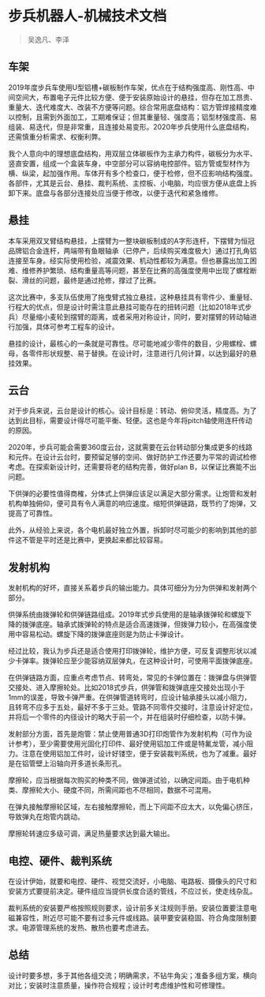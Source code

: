 # 步兵机器人-机械技术文档
> 吴逸凡、李泽

## 车架

2019年度步兵车使用U型铝槽+碳板制作车架，优点在于结构强度高、刚性高、中间空间大，布置电子元件比较方便、便于安装原始设计的悬挂，但存在加工昂贵、重量大、迭代难度大、改装不方便等问题。综合常用底盘结构：铝方管焊接精度难以控制，且需到外面加工，工期难保证；但其重量轻、强度高；铝型材强度高、易组装、易迭代，但是非常重，且连接处易变形。2020年步兵使用什么底盘结构，还需慎重分析需求、权衡利弊。

我个人意向中的理想底盘结构，用双层立体碳板作为主承力构件，碳板分为水平、竖直安置，组成一个盒装车身，中空部分可以容纳电控部件。铝方管或型材作为横、纵梁，起加强作用。车体开有多个检查口，便于检修，但不应影响结构强度。各部件，尤其是云台、悬挂、裁判系统、主控板、小电脑，均应很方便从底盘上拆卸下来。底盘与各部分连接处应当便于修改，以便于迭代和紧急维修。

## 悬挂

本车采用双叉臂结构悬挂，上摆臂为一整块碳板制成的A字形连杆，下摆臂为恒冠品牌铝合金连杆，两端带有鱼眼轴承（已停产，后续购买难度极大）通过打孔角铝连接至车身。经实际使用检验，减震效果、机动性都较为满意。但也暴露出加工困难、维修养护繁琐、结构重量高等问题，甚至在比赛的高强度使用中出现了螺栓断裂、滑丝的问题，最终是通过抢修，撑过了比赛。

这次比赛中，多支队伍使用了拖曳臂式独立悬挂，这种悬挂具有零件少、重量轻、行程大的优点，但是设计时需注意此悬挂可能存在的扭转问题（比如2018年式步兵）尽量缩小麦轮到摆臂的距离，或者采用对称设计，同时，要对摆臂的转动轴进行加强，具体可参考工程车的设计。

悬挂的设计，最核心的一条就是可靠性。尽可能地减少零件的数目，少用螺栓、螺母，各零件形状规整、易于替换。在设计时，注意进行几何计算，以达到最好的悬挂效果。

## 云台

对于步兵来说，云台是设计的核心。设计目标是：转动、俯仰灵活，精度高。为了达到此目标，需要设计得尽可能平衡、轻便。这也是今年将pitch轴使用连杆传动的原因。

2020年，步兵可能会需要360度云台，这就需要在云台转动部分集成更多的线路和元件。在设计云台时，要预留足够的空间、做好防护工作还要为平常的调试检修考虑。在探索新设计时，还需要将老的结构完善，做好plan B，以保证比赛能不出问题。

下供弹的必要性值得商榷，分体式上供弹应该足以满足大部分需求。让炮管和发射机构单独俯仰，便可具有令人满意的响应速度。缩短供弹链路，既节约了炮弹，又提高了可靠性。

此外，从经验上来说，各个电机最好独立外置，拆卸时尽可能少的影响到其他的部件这不管是平时还是比赛中，更换起来都比较容易。

## 发射机构

发射机构的好坏，直接关系着步兵的输出能力。具体可细分为分为供弹和发射两个部分。

供弹系统由拨弹轮和供弹链路组成。2019年式步兵使用的是轴承拨弹轮和螺旋下降的拨弹底座。轴承式拨弹轮的特点是适合高速拨弹，但拨弹力较小，在高强度使用中容易松动。螺旋下降的拨弹底座则是为防止卡弹设计。

经过比较，我认为步兵还是适合使用打印拨弹轮，维护方便，可反复调整形状以减少卡弹率。拨弹轮应至少能容纳双层弹丸，在这种设计时，可使用平面拨弹底座。

在供弹链路方面，应重点考虑节点、转弯处，常见的卡弹位置在：拨弹盘与供弹管交接处、进入摩擦轮处。比如2018式步兵，供弹管和拨弹底座交接处出现小于1mm的误差，导致卡弹严重。在供弹管道转弯时，应设计轴承接头以减小阻力，且转弯不应多于五处，最好不多于三处。管路不同零件交接时，注意设计好定位，并将后一个零件的内径设计的略大于前一个，并在组装时仔细检查，以防卡弹。

发射部分方面，首先是炮管：禁止使用普通3D打印炮管作为发射机构（可作为设计参考），至少需要使用光固化打印件、最好使用铝加工件或是特氟龙管，减小阻力。注意在使用铝加工件时，设计好镂空，便于安装裁判系统，也为了减重。最好是在铝管壁上沿轴向开多道长条形孔。

摩擦轮，应当根据每次购买的种类不同，做弹道试验，以确定间距。由于电机种类、摩擦轮大小、硬度不同，所需间距也不尽相同，数据不可混用。

在弹丸接触摩擦轮区域，左右接触摩擦轮，而上下间距不应太大，以免偏心挤压，导致弹丸在炮管内跳动。

摩擦轮转速应多级可调，满足热量要求达到最大输出。

## 电控、硬件、裁判系统

在设计伊始，就要和电控、硬件、视觉交流好，小电脑、电路板、摄像头的尺寸和安装方式要提前决定。硬件组应当提供长度合适的管线，不应过长，使走线杂乱。

裁判系统的安装要严格按照规则要求，设计前多关注规则手册。安装位置要注意电磁兼容性，附近尽可能不要有过多元件或线路。装甲要安装稳固、符合角度限制要求。电源管理系统的发热、散热也要考虑进去。

## 总结

设计时要多想，多于其他各组交流；明确需求，不钻牛角尖；准备多组方案，横向对比；安装时注意质量，操作符合规程；设计时考虑维护性和可修理性。